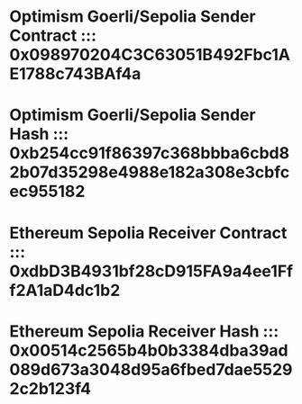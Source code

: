 # Optimism Goerli/Sepolia Sender Contract ::: 0x098970204C3C63051B492Fbc1AE1788c743BAf4a 
# Optimism Goerli/Sepolia Sender Hash ::: 0xb254cc91f86397c368bbba6cbd82b07d35298e4988e182a308e3cbfcec955182 

# Ethereum Sepolia Receiver Contract ::: 0xdbD3B4931bf28cD915FA9a4ee1Fff2A1aD4dc1b2 
# Ethereum Sepolia Receiver Hash ::: 0x00514c2565b4b0b3384dba39ad089d673a3048d95a6fbed7dae55292c2b123f4 

